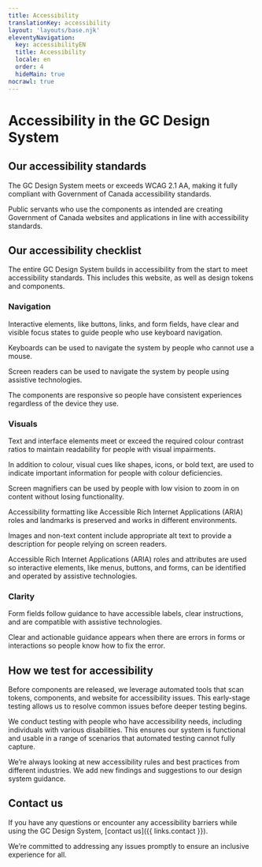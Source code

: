 ```yaml
---
title: Accessibility
translationKey: accessibility
layout: 'layouts/base.njk'
eleventyNavigation:
  key: accessibilityEN
  title: Accessibility
  locale: en
  order: 4
  hideMain: true
nocrawl: true
---
```


# Accessibility in the GC Design System

## Our accessibility standards

The GC Design System meets or exceeds WCAG 2.1 AA, making it fully compliant with <gcds-link external href="https://www.tbs-sct.canada.ca/pol/doc-eng.aspx?id=23601"> Government of Canada accessibility standards</gcds-link>. 

Public servants who use the components as intended are creating Government of Canada websites and applications in line with accessibility standards.

## Our accessibility checklist

The entire GC Design System builds in accessibility from the start to meet accessibility standards. This includes this website, as well as design tokens and components.

### Navigation

<gcds-details details-title="Focus states">
  <p>Interactive elements, like buttons, links, and form fields, have clear and visible focus states to guide people who use keyboard navigation.</p>
</gcds-details>

<gcds-details details-title="Keyboard navigation">
  <p>Keyboards can be used to navigate the system by people who cannot use a mouse.</p>
</gcds-details>

<gcds-details details-title="Screen reader compatibility">
  <p>Screen readers can be used to navigate the system by people using assistive technologies.</p>
</gcds-details>

<gcds-details details-title="Responsive design">
  <p>The components are responsive so people have consistent experiences regardless of the device they use.</p>
</gcds-details>

### Visuals

<gcds-details details-title="Colour contrast">
  <p>Text and interface elements meet or exceed the required colour contrast ratios to maintain readability for people with visual impairments.</p>
</gcds-details>

<gcds-details details-title="Non-colour indicators">
  <p>In addition to colour, visual cues like shapes, icons, or bold text, are used to indicate important information for people with colour deficiencies.</p> 
</gcds-details>

<gcds-details details-title="Screen magnifier compatibility">
  <p>Screen magnifiers can be used by people with low vision to zoom in on content without losing functionality.</p>
</gcds-details>

<gcds-details details-title="Browsers and assistive plugins compatibility.">
  <p>Accessibility formatting like Accessible Rich Internet Applications (ARIA) roles and landmarks is preserved and works in different environments.</p>
</gcds-details>

<gcds-details details-title="Alt text">
  <p>Images and non-text content include appropriate alt text to provide a description for people relying on screen readers.</p>
</gcds-details>

<gcds-details details-title="ARIA roles and attributes">
  <p>Accessible Rich Internet Applications (ARIA) roles and attributes are used so interactive elements, like menus, buttons, and forms, can be identified and operated by assistive technologies.</p> 
</gcds-details>


### Clarity

<gcds-details details-title="Clear form fields">
  <p>Form fields follow guidance to have accessible labels, clear instructions, and are compatible with assistive technologies.</p>
</gcds-details>

<gcds-details details-title="Clear and specific error messages">
  <p>Clear and actionable guidance appears when there are errors in forms or interactions so people know how to fix the error.</p>
</gcds-details>

## How we test for accessibility

<gcds-details details-title="Automated accessibility testing">
 <p>Before components are released, we leverage automated tools that scan tokens, components, and website for accessibility issues. This early-stage testing allows us to resolve common issues before deeper testing begins.</p>
</gcds-details>

<gcds-details details-title="Usability testing for accessibility needs">
  <p>We conduct testing with people who have accessibility needs, including individuals with various disabilities. This ensures our system is functional and usable in a range of scenarios that automated testing cannot fully capture.</p>
</gcds-details>

<gcds-details details-title="Market research and best practices">
  <p>We’re always looking at new accessibility rules and best practices from different industries. We add new findings and suggestions to our design system guidance.</p>
</gcds-details>

## Contact us

If you have any questions or encounter any accessibility barriers while using the GC Design System,‌ [contact us]({{ links.contact }}).

We’re committed to addressing any issues promptly to ensure an inclusive experience for all.
